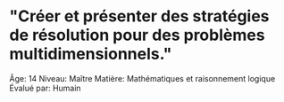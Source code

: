 # "Créer et présenter des stratégies de résolution pour des problèmes multidimensionnels."

Âge: 14
Niveau: Maître
Matière: Mathématiques et raisonnement logique
Évalué par: Humain